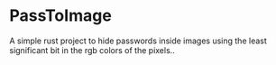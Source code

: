 # PassToImage

A simple rust project to hide passwords inside images using the least significant bit in the rgb colors of the pixels..

